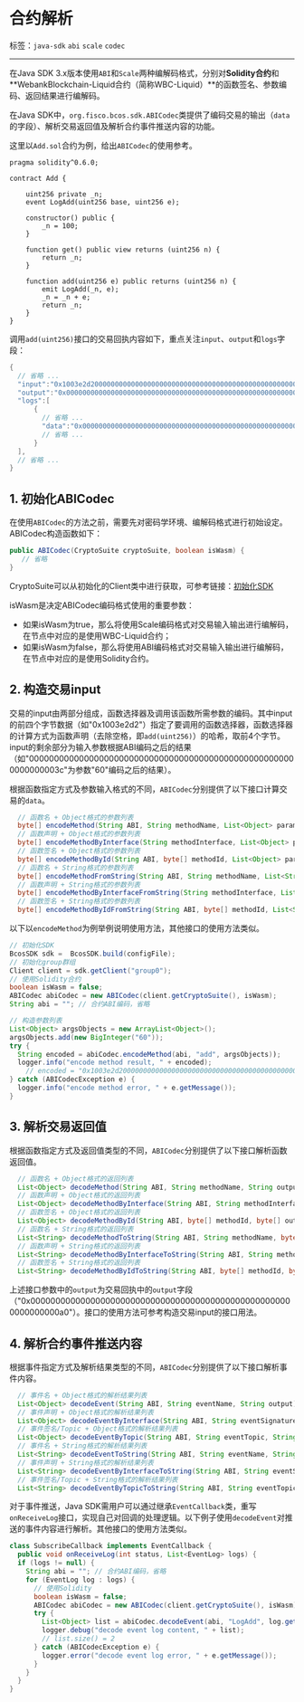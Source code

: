 # 合约解析

标签：``java-sdk`` ``abi`` `scale`  ``codec``

----
在Java SDK 3.x版本使用`ABI`和`Scale`两种编解码格式，分别对**Solidity合约**和**WebankBlockchain-Liquid合约（简称WBC-Liquid）**的函数签名、参数编码、返回结果进行编解码。

在Java SDK中，`org.fisco.bcos.sdk.ABICodec`类提供了编码交易的输出（`data`的字段）、解析交易返回值及解析合约事件推送内容的功能。

这里以`Add.sol`合约为例，给出`ABICodec`的使用参考。

```solidity
pragma solidity^0.6.0;

contract Add {

    uint256 private _n;
    event LogAdd(uint256 base, uint256 e);
 
    constructor() public {
        _n = 100;
    }

    function get() public view returns (uint256 n) {
        return _n;
    }

    function add(uint256 e) public returns (uint256 n) {
        emit LogAdd(_n, e);
        _n = _n + e;
        return _n;
    }
}
```

调用`add(uint256)`接口的交易回执内容如下，重点关注`input`、`output`和`logs`字段：

```Java
{
  // 省略 ...
  "input":"0x1003e2d2000000000000000000000000000000000000000000000000000000000000003c",
  "output":"0x00000000000000000000000000000000000000000000000000000000000000a0",
  "logs":[
      {
        // 省略 ... 
        "data":"0x0000000000000000000000000000000000000000000000000000000000000064000000000000000000000000000000000000000000000000000000000000003c",
        // 省略 ...
      }
  ],
  // 省略 ...
}
```

## 1. 初始化ABICodec

在使用`ABICodec`的方法之前，需要先对密码学环境、编解码格式进行初始设定。ABICodec构造函数如下：

```java
public ABICodec(CryptoSuite cryptoSuite, boolean isWasm) {
   // 省略
}
```

CryptoSuite可以从初始化的Client类中进行获取，可参考链接：[初始化SDK](./assemble_transaction.html#sdk)

isWasm是决定ABICodec编码格式使用的重要参数：

- 如果isWasm为true，那么将使用Scale编码格式对交易输入输出进行编解码，在节点中对应的是使用WBC-Liquid合约；
- 如果isWasm为false，那么将使用ABI编码格式对交易输入输出进行编解码，在节点中对应的是使用Solidity合约。

## 2. 构造交易input

交易的input由两部分组成，函数选择器及调用该函数所需参数的编码。其中input的前四个字节数据（如"0x1003e2d2"）指定了要调用的函数选择器，函数选择器的计算方式为函数声明（去除空格，即`add(uint256)`）的哈希，取前4个字节。input的剩余部分为输入参数根据ABI编码之后的结果（如"000000000000000000000000000000000000000000000000000000000000003c"为参数"60"编码之后的结果）。

根据函数指定方式及参数输入格式的不同，`ABICodec`分别提供了以下接口计算交易的`data`。

```Java
  // 函数名 + Object格式的参数列表
  byte[] encodeMethod(String ABI, String methodName, List<Object> params);
  // 函数声明 + Object格式的参数列表
  byte[] encodeMethodByInterface(String methodInterface, List<Object> params)
  // 函数签名 + Object格式的参数列表
  byte[] encodeMethodById(String ABI, byte[] methodId, List<Object> params);
  // 函数名 + String格式的参数列表
  byte[] encodeMethodFromString(String ABI, String methodName, List<String> params);
  // 函数声明 + String格式的参数列表
  byte[] encodeMethodByInterfaceFromString(String methodInterface, List<String> params);
  // 函数签名 + String格式的参数列表
  byte[] encodeMethodByIdFromString(String ABI, byte[] methodId, List<String> params);
```

以下以`encodeMethod`为例举例说明使用方法，其他接口的使用方法类似。

```Java
// 初始化SDK
BcosSDK sdk =  BcosSDK.build(configFile);
// 初始化group群组
Client client = sdk.getClient("group0");
// 使用Solidity合约
boolean isWasm = false;
ABICodec abiCodec = new ABICodec(client.getCryptoSuite(), isWasm);
String abi = ""; // 合约ABI编码，省略

// 构造参数列表
List<Object> argsObjects = new ArrayList<Object>();
argsObjects.add(new BigInteger("60"));
try {
  String encoded = abiCodec.encodeMethod(abi, "add", argsObjects));
  logger.info("encode method result, " + encoded);
    // encoded = "0x1003e2d2000000000000000000000000000000000000000000000000000000000000003c"
} catch (ABICodecException e) {
  logger.info("encode method error, " + e.getMessage());
}
```



## 3. 解析交易返回值

根据函数指定方式及返回值类型的不同，`ABICodec`分别提供了以下接口解析函数返回值。

```Java
  // 函数名 + Object格式的返回列表
  List<Object> decodeMethod(String ABI, String methodName, String output)
  // 函数声明 + Object格式的返回列表
  List<Object> decodeMethodByInterface(String ABI, String methodInterface, byte[] output)
  // 函数签名 + Object格式的返回列表
  List<Object> decodeMethodById(String ABI, byte[] methodId, byte[] output)
  // 函数名 + String格式的返回列表
  List<String> decodeMethodToString(String ABI, String methodName, byte[] output)
  // 函数声明 + String格式的返回列表
  List<String> decodeMethodByInterfaceToString(String ABI, String methodInterface, byte[] output)
  // 函数签名 + String格式的返回列表
  List<String> decodeMethodByIdToString(String ABI, byte[] methodId, byte[] output)
```

上述接口参数中的`output`为交易回执中的`output`字段（"0x00000000000000000000000000000000000000000000000000000000000000a0"）。接口的使用方法可参考构造交易input的接口用法。



## 4. 解析合约事件推送内容

根据事件指定方式及解析结果类型的不同，`ABICodec`分别提供了以下接口解析事件内容。

```Java
  // 事件名 + Object格式的解析结果列表
  List<Object> decodeEvent(String ABI, String eventName, String output)
  // 事件声明 + Object格式的解析结果列表
  List<Object> decodeEventByInterface(String ABI, String eventSignature, String output)
  // 事件签名/Topic + Object格式的解析结果列表
  List<Object> decodeEventByTopic(String ABI, String eventTopic, String output)
  // 事件名 + String格式的解析结果列表
  List<String> decodeEventToString(String ABI, String eventName, String output)
  // 事件声明 + String格式的解析结果列表
  List<String> decodeEventByInterfaceToString(String ABI, String eventSignature, String output)
  // 事件签名/Topic + String格式的解析结果列表
  List<String> decodeEventByTopicToString(String ABI, String eventTopic, String output)
```

对于事件推送，Java SDK需用户可以通过继承`EventCallback`类，重写`onReceiveLog`接口，实现自己对回调的处理逻辑。以下例子使用`decodeEvent`对推送的事件内容进行解析。其他接口的使用方法类似。

```Java
class SubscribeCallback implements EventCallback {
  public void onReceiveLog(int status, List<EventLog> logs) {
  if (logs != null) {
    String abi = ""; // 合约ABI编码，省略
    for (EventLog log : logs) {
      // 使用Solidity
      boolean isWasm = false;
      ABICodec abiCodec = new ABICodec(client.getCryptoSuite(), isWasm); // client初始化，省略
      try {
        List<Object> list = abiCodec.decodeEvent(abi, "LogAdd", log.getData());
        logger.debug("decode event log content, " + list);
        // list.size() = 2
      } catch (ABICodecException e) {
        logger.error("decode event log error, " + e.getMessage());
      }
    }
  }
}
```
